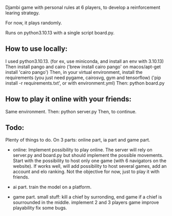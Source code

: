 


Djambi game with personal rules at 6 players, to develop a reinforcement learing strategy.

For now, it plays randomly.

Runs on python3.10.13 with a single script board.py.

## How to use locally:
I used python3.10.13. (for ex, use miniconda, and install an env with 3.10.13)
Then install pango and cairo ('brew install cairo pango' on macos/apt-get install 'cairo pango')
Then, in your virtual environment, install the requirements (you just need pygame, cairosvg, gym and tensorflow)
('pip install -r requirements.txt', or with environment.yml)
Then: python board.py

## How to play it online with your friends:
Same environment.
Then: python server.py
Then, to continue.

## Todo:
Plenty of things to do. On 3 parts: online part, ia part and game part.

- online: 
Implement possibility to play online. The server will rely on server.py and board.py but should implement the possible movements.
Start with the possibility to host only one game (with 6 navigators on the website).
If works well, will add possibility to host several games, add an account and elo ranking.
Not the objective for now, just to play it with friends.

- ai part.
train the model on a platform.

- game part.
small stuff: kill a chief by surronding, end game if a chief is sourrounded in the middle.
implement 2 and 3 players game
improve playability
fix some bugs.